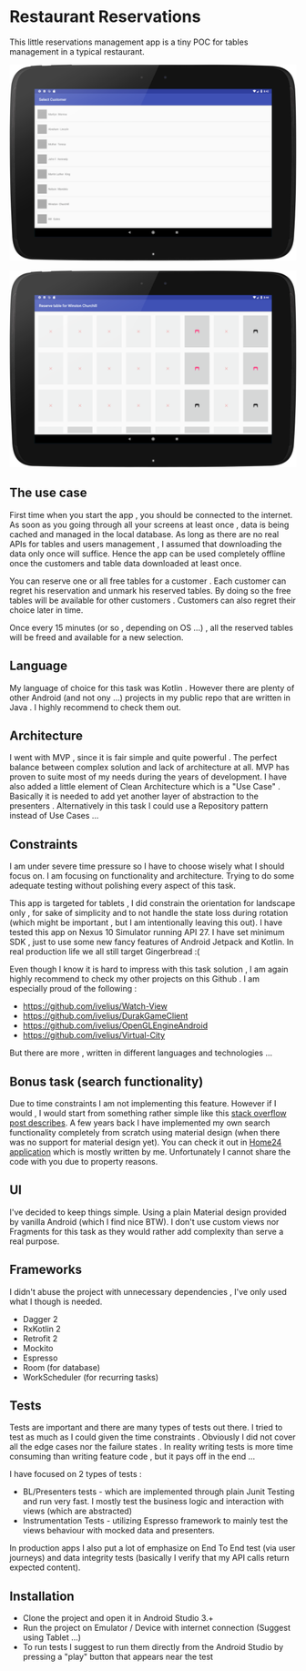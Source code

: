 # Restaurant Reservations
This little reservations management app is a tiny POC for tables management in a typical restaurant.

![](https://github.com/ivelius/RestaurantReservations2/blob/master/screenshots/device-2018-05-25-204318.png?raw=true)

![](https://github.com/ivelius/RestaurantReservations2/blob/master/screenshots/device-2018-05-25-204431.png?raw=true)


## The use case
First time when you start the app , you should be connected to the internet. As soon as you going through all your screens at least once , data is being cached and managed in the local database.
As long as there are no real APIs for tables and users management , I assumed that downloading the data only once will suffice. Hence the app can be used completely offline once the customers and table data downloaded at least once.

You can reserve one or all free tables for a customer . Each customer can regret his reservation and unmark his reserved tables. By doing so the free tables will be available for other customers . Customers can also regret their choice later in time.

Once every 15 minutes (or so , depending on OS ...) , all the reserved tables will be freed and available for a new selection.

## Language
My language of choice for this task was Kotlin . However there are plenty of other Android (and not ony ...) projects in my public repo that are written in Java  . I highly recommend to check them out. 

## Architecture
I went with MVP , since it is fair simple and quite powerful . The perfect balance between complex solution and lack of architecture at all. MVP has proven to suite most of my needs during the years of development. I have also added a little element of Clean Architecture which is a "Use Case" . Basically it is needed to add yet another layer of abstraction to the presenters . Alternatively in this task I could use a Repository pattern instead of Use Cases ... 

## Constraints
I am under severe time pressure so I have to choose wisely what I should focus on. I am focusing on functionality and architecture. Trying to do some adequate testing without polishing every aspect of this task.

This app is targeted for tablets , I did constrain the orientation for landscape only , for sake of simplicity and to not handle the state loss during rotation (which might be important , but I am intentionally leaving this out). I have tested this app on Nexus 10 Simulator running API 27. I have set minimum SDK , just to use some new fancy features of Android Jetpack and Kotlin. In real production life we all still target Gingerbread :(

Even though I know it is hard to impress with this task solution , I am again highly recommend to check my other projects on this Github . I am especially proud of the following :

  - https://github.com/ivelius/Watch-View
  - https://github.com/ivelius/DurakGameClient
  - https://github.com/ivelius/OpenGLEngineAndroid
  - https://github.com/ivelius/Virtual-City
  
But there are more , written in different languages and technologies ...

## Bonus task (search functionality)
Due to time constraints I am not implementing this feature.  However if I would , I would start from something rather simple like this [stack overflow post describes](https://stackoverflow.com/questions/30398247/how-to-filter-a-recyclerview-with-a-searchview). A few years back I have implemented my own search functionality completely from scratch using material design (when there was no support for material design yet). You can check it out in [Home24 application](https://play.google.com/store/apps/details?id=com.home24.android&hl=de) which is mostly written by me. Unfortunately I cannot share the code with you due to property reasons.


## UI
I've decided to keep things simple. Using a plain Material design provided by vanilla Android (which I find nice BTW). I don't use custom views nor Fragments for this task as they would rather add complexity than serve a real purpose.

## Frameworks
I didn't abuse the project with unnecessary dependencies , I've only used what I though is needed.

  - Dagger 2 
  - RxKotlin 2
  - Retrofit 2
  - Mockito
  - Espresso
  - Room (for database)
  - WorkScheduler (for recurring tasks)

## Tests
Tests are important and there are many types of tests out there. I tried to test as much as I could given the time constraints . Obviously I did not cover all the edge cases nor the failure states . In reality writing tests is more time consuming than writing feature code , but it pays off in the end ...

I have focused on 2 types of tests :

  - BL/Presenters tests - which are implemented through plain Junit Testing and run very fast. I mostly test the business logic and interaction with views (which are abstracted)
  - Instrumentation Tests - utilizing Espresso framework to mainly test the views behaviour with mocked data and presenters.
  
In production apps I also put a lot of emphasize on End To End test (via user journeys) and data integrity tests (basically I verify that my API calls return expected content).

## Installation
  - Clone the project and open it in Android Studio 3.+
  - Run the project on Emulator / Device with internet connection (Suggest using Tablet ...)
  - To run tests I suggest to run them directly from the Android Studio by pressing a "play" button that appears near the test
